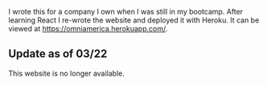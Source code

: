 I wrote this for a company I own when I was still in my bootcamp. After learning React I re-wrote the website and deployed it with Heroku. It can be viewed at https://omniamerica.herokuapp.com/.


## Update as of 03/22
This website is no longer available.
